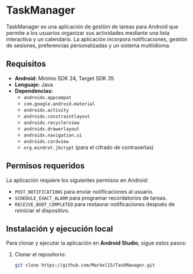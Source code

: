 # TaskManager

TaskManager es una aplicación de gestión de tareas para Android que permite a los usuarios organizar sus actividades mediante una lista interactiva y un calendario. La aplicación incorpora notificaciones, gestión de sesiones, preferencias personalizadas y un sistema multiidioma.

## Requisitos

- **Android:** Mínimo SDK 24, Target SDK 35
- **Lenguaje:** Java
- **Dependencias:**
  - `androidx.appcompat`
  - `com.google.android.material`
  - `androidx.activity`
  - `androidx.constraintlayout`
  - `androidx.recyclerview`
  - `androidx.drawerlayout`
  - `androidx.navigation.ui`
  - `androidx.cardview`
  - `org.mindrot.jbcrypt` (para el cifrado de contraseñas)

## Permisos requeridos

La aplicación requiere los siguientes permisos en Android:

- `POST_NOTIFICATIONS` para enviar notificaciones al usuario.
- `SCHEDULE_EXACT_ALARM` para programar recordatorios de tareas.
- `RECEIVE_BOOT_COMPLETED` para restaurar notificaciones después de reiniciar el dispositivo.

## Instalación y ejecución local

Para clonar y ejecutar la aplicación en **Android Studio**, sigue estos pasos:

1. Clonar el repositorio:
   ```bash
   git clone https://github.com/Markel15/TaskManager.git
